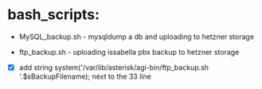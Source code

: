 # bash_scripts:

 - MySQL_backup.sh - mysqldump a db and uploading to hetzner storage

 - ftp_backup.sh - uploading issabella pbx backup to hetzner storage
 - [x] add string system('/var/lib/asterisk/agi-bin/ftp_backup.sh '.$sBackupFilename); next to the 33 line
